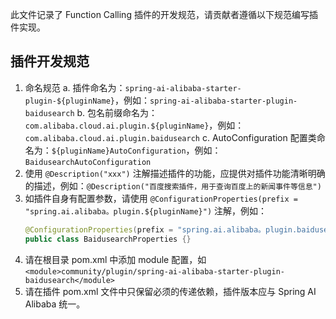 此文件记录了 Function Calling 插件的开发规范，请贡献者遵循以下规范编写插件实现。

## 插件开发规范
1. 命名规范
	a. 插件命名为：`spring-ai-alibaba-starter-plugin-${pluginName}`，例如：`spring-ai-alibaba-starter-plugin-baidusearch`
	b. 包名前缀命名为：`com.alibaba.cloud.ai.plugin.${pluginName}`，例如：`com.alibaba.cloud.ai.plugin.baidusearch`
	c. AutoConfiguration 配置类命名为：`${pluginName}AutoConfiguration`，例如：`BaidusearchAutoConfiguration`
2. 使用 `@Description("xxx")` 注解描述插件的功能，应提供对插件功能清晰明确的描述，例如：`@Description("百度搜索插件，用于查询百度上的新闻事件等信息")`
3. 如插件自身有配置参数，请使用 `@ConfigurationProperties(prefix = "spring.ai.alibaba。plugin.${pluginName}")` 注解，例如：
	```java
	@ConfigurationProperties(prefix = "spring.ai.alibaba。plugin.baidusearch")
	public class BaidusearchProperties {}
	```
4. 请在根目录 pom.xml 中添加 module 配置，如 `<module>community/plugin/spring-ai-alibaba-starter-plugin-baidusearch</module>`
5. 请在插件 pom.xml 文件中只保留必须的传递依赖，插件版本应与 Spring AI Alibaba 统一。

